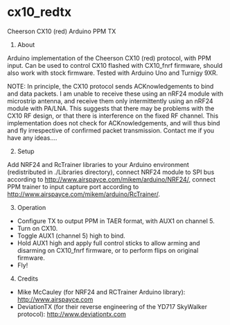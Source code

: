 cx10_redtx
==========

Cheerson CX10 (red) Arduino PPM TX

1. About
 
 Arduino implementation of the Cheerson CX10 (red) protocol, with PPM input. Can be used to control CX10 flashed with CX10_fnrf firmware, should also work with stock firmware. Tested with Arduino Uno and Turnigy 9XR.
 
 NOTE: In principle, the CX10 protocol sends ACKnowledgements to bind and data packets. I am unable to receive these using an nRF24 module with microstrip antenna, and receive them only intermittently using an nRF24 module with PA/LNA. This suggests that there may be problems with the CX10 RF design, or that there is interference on the fixed RF channel. This implementation does not check for ACKnowledgements, and will thus bind and fly irrespective of confirmed packet transmission. Contact me if you have any ideas....
 
2. Setup
 
 Add NRF24 and RcTrainer libraries to your Arduino environment (redistributed in ./Libraries directory), connect NRF24 module to SPI bus according to http://www.airspayce.com/mikem/arduino/NRF24/, connect PPM trainer to input capture port according to http://www.airspayce.com/mikem/arduino/RcTrainer/.
 
3. Operation
 
 + Configure TX to output PPM in TAER format, with AUX1 on channel 5.
 + Turn on CX10.
 + Toggle AUX1 (channel 5) high to bind.
 + Hold AUX1 high and apply full control sticks to allow arming and disarming on CX10_fnrf firmware, or to perform flips on original firmware.
 + Fly!
 
4. Credits
 
 + Mike McCauley (for NRF24 and RCTrainer Arduino library): http://www.airspayce.com
 + DeviationTX (for their reverse engineering of the YD717 SkyWalker protocol): http://www.deviationtx.com


